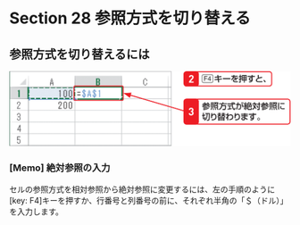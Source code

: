 # Section 28 参照方式を切り替える

## 参照方式を切り替えるには

![](002.png)

### [Memo] 絶対参照の入力

セルの参照方式を相対参照から絶対参照に変更するには、左の手順のように[key: F4]キーを押すか、行番号と列番号の前に、それぞれ半角の「＄（ドル）」を入力します。